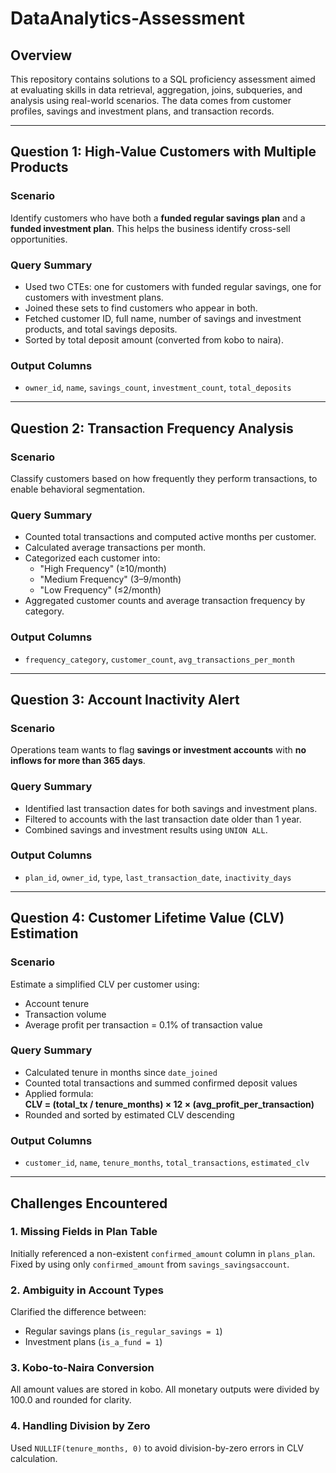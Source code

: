 # DataAnalytics-Assessment

## Overview

This repository contains solutions to a SQL proficiency assessment aimed at evaluating skills in data retrieval, aggregation, joins, subqueries, and analysis using real-world scenarios. The data comes from customer profiles, savings and investment plans, and transaction records.

---

##  Question 1: High-Value Customers with Multiple Products

###  Scenario
Identify customers who have both a **funded regular savings plan** and a **funded investment plan**. This helps the business identify cross-sell opportunities.

###  Query Summary
- Used two CTEs: one for customers with funded regular savings, one for customers with investment plans.
- Joined these sets to find customers who appear in both.
- Fetched customer ID, full name, number of savings and investment products, and total savings deposits.
- Sorted by total deposit amount (converted from kobo to naira).

###  Output Columns
- `owner_id`, `name`, `savings_count`, `investment_count`, `total_deposits`

---

##  Question 2: Transaction Frequency Analysis

###  Scenario
Classify customers based on how frequently they perform transactions, to enable behavioral segmentation.

###  Query Summary
- Counted total transactions and computed active months per customer.
- Calculated average transactions per month.
- Categorized each customer into:
  - "High Frequency" (≥10/month)
  - "Medium Frequency" (3–9/month)
  - "Low Frequency" (≤2/month)
- Aggregated customer counts and average transaction frequency by category.

###  Output Columns
- `frequency_category`, `customer_count`, `avg_transactions_per_month`

---

##  Question 3: Account Inactivity Alert

###  Scenario
Operations team wants to flag **savings or investment accounts** with **no inflows for more than 365 days**.

###  Query Summary
- Identified last transaction dates for both savings and investment plans.
- Filtered to accounts with the last transaction date older than 1 year.
- Combined savings and investment results using `UNION ALL`.

###  Output Columns
- `plan_id`, `owner_id`, `type`, `last_transaction_date`, `inactivity_days`

---

##  Question 4: Customer Lifetime Value (CLV) Estimation

###  Scenario
Estimate a simplified CLV per customer using:
- Account tenure
- Transaction volume
- Average profit per transaction = 0.1% of transaction value

###  Query Summary
- Calculated tenure in months since `date_joined`
- Counted total transactions and summed confirmed deposit values
- Applied formula:  
  **CLV = (total_tx / tenure_months) × 12 × (avg_profit_per_transaction)**
- Rounded and sorted by estimated CLV descending

###  Output Columns
- `customer_id`, `name`, `tenure_months`, `total_transactions`, `estimated_clv`

---

##  Challenges Encountered

### 1. Missing Fields in Plan Table
Initially referenced a non-existent `confirmed_amount` column in `plans_plan`. Fixed by using only `confirmed_amount` from `savings_savingsaccount`.

### 2. Ambiguity in Account Types
Clarified the difference between:
- Regular savings plans (`is_regular_savings = 1`)
- Investment plans (`is_a_fund = 1`)

### 3. Kobo-to-Naira Conversion
All amount values are stored in kobo. All monetary outputs were divided by 100.0 and rounded for clarity.

### 4. Handling Division by Zero
Used `NULLIF(tenure_months, 0)` to avoid division-by-zero errors in CLV calculation.



